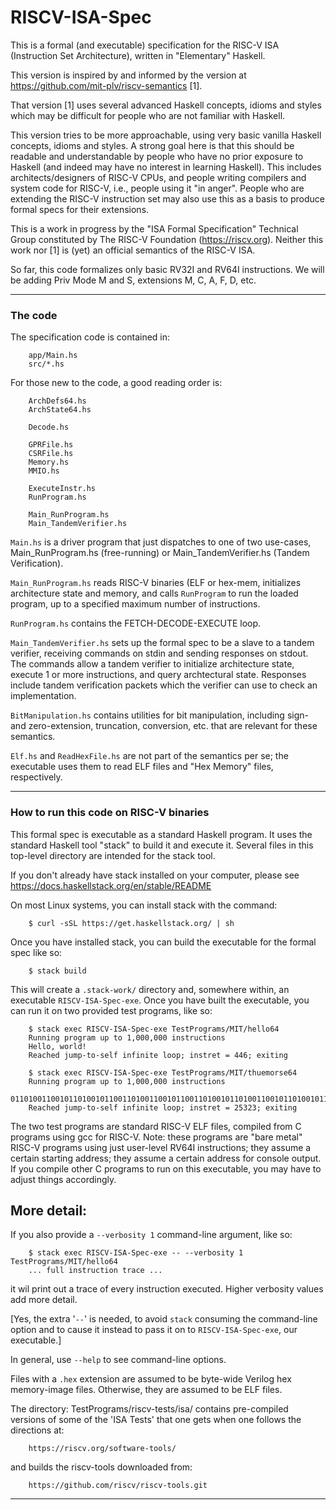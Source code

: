 # RISCV-ISA-Spec

This is a formal (and executable) specification for the RISC-V ISA
(Instruction Set Architecture), written in "Elementary" Haskell.

This version is inspired by and informed by the version at
<https://github.com/mit-plv/riscv-semantics> [1].

That version [1] uses several advanced Haskell concepts, idioms and
styles which may be difficult for people who are not familiar with
Haskell.

This version tries to be more approachable, using very basic vanilla
Haskell concepts, idioms and styles.  A strong goal here is that this
should be readable and understandable by people who have no prior
exposure to Haskell (and indeed may have no interest in learning
Haskell).  This includes architects/designers of RISC-V CPUs, and
people writing compilers and system code for RISC-V, i.e., people
using it "in anger".  People who are extending the RISC-V instruction
set may also use this as a basis to produce formal specs for their
extensions.

This is a work in progress by the "ISA Formal Specification" Technical
Group constituted by The RISC-V Foundation (<https://riscv.org>).
Neither this work nor [1] is (yet) an official semantics of the RISC-V ISA.

So far, this code formalizes only basic RV32I and RV64I instructions.
We will be adding Priv Mode M and S, extensions M, C, A, F, D, etc.

----------------------------------------------------------------

### The code

The specification code is contained in:

        app/Main.hs
        src/*.hs

For those new to the code, a good reading order is:

        ArchDefs64.hs
        ArchState64.hs

        Decode.hs

        GPRFile.hs
        CSRFile.hs
        Memory.hs
        MMIO.hs

        ExecuteInstr.hs
        RunProgram.hs

        Main_RunProgram.hs
        Main_TandemVerifier.hs

`Main.hs` is a driver program that just dispatches to one of two
use-cases, Main_RunProgram.hs (free-running) or Main_TandemVerifier.hs
(Tandem Verification).

`Main_RunProgram.hs` reads RISC-V binaries (ELF or hex-mem, initializes
architecture state and memory, and calls `RunProgram` to run the
loaded program, up to a specified maximum number of instructions.

`RunProgram.hs` contains the FETCH-DECODE-EXECUTE loop.

`Main_TandemVerifier.hs` sets up the formal spec to be a slave to a
tandem verifier, receiving commands on stdin and sending responses on
stdout.  The commands allow a tandem verifier to initialize
architecture state, execute 1 or more instructions, and query
archtectural state. Responses include tandem verification packets
which the verifier can use to check an implementation.

`BitManipulation.hs` contains utilities for bit manipulation, including
sign- and zero-extension, truncation, conversion, etc. that are
relevant for these semantics.

`Elf.hs` and `ReadHexFile.hs` are not part of the semantics per se;
the executable uses them to read ELF files and "Hex Memory" files,
respectively.

----------------------------------------------------------------

### How to run this code on RISC-V binaries

This formal spec is executable as a standard Haskell program.  It uses
the standard Haskell tool "stack" to build it and execute it.  Several
files in this top-level directory are intended for the stack tool.

If you don't already have stack installed on your computer, please see 
<https://docs.haskellstack.org/en/stable/README>

On most Linux systems, you can install stack with the command:

        $ curl -sSL https://get.haskellstack.org/ | sh

Once you have installed stack, you can build the executable for the
formal spec like so:

        $ stack build

This will create a `.stack-work/` directory and, somewhere within, an
executable `RISCV-ISA-Spec-exe`.  Once you have built the executable,
you can run it on two provided test programs, like so:

        $ stack exec RISCV-ISA-Spec-exe TestPrograms/MIT/hello64
        Running program up to 1,000,000 instructions
        Hello, world!
        Reached jump-to-self infinite loop; instret = 446; exiting

        $ stack exec RISCV-ISA-Spec-exe TestPrograms/MIT/thuemorse64
        Running program up to 1,000,000 instructions
        01101001100101101001011001101001100101100110100101101001100101101001011001101001011010011001011001101001100101101001011001101001
        Reached jump-to-self infinite loop; instret = 25323; exiting

The two test programs are standard RISC-V ELF files, compiled from C
programs using gcc for RISC-V.  Note: these programs are "bare metal"
RISC-V programs using just user-level RV64I instructions; they assume
a certain starting address; they assume a certain address for console
output.  If you compile other C programs to run on this executable,
you may have to adjust things accordingly.

## More detail:

If you also provide a `--verbosity 1` command-line argument, like so:

        $ stack exec RISCV-ISA-Spec-exe -- --verbosity 1  TestPrograms/MIT/hello64
        ... full instruction trace ...

it wil print out a trace of every instruction executed.  Higher
verbosity values add more detail.

[Yes, the extra '`--`' is needed, to avoid `stack` consuming the
 command-line option and to cause it instead to pass it on to
 `RISCV-ISA-Spec-exe`, our executable.]

In general, use `--help` to see command-line options.

Files with a `.hex` extension are assumed to be byte-wide Verilog hex
memory-image files.  Otherwise, they are assumed to be ELF files.

The directory:    TestPrograms/riscv-tests/isa/
contains pre-compiled versions of some of the 'ISA Tests' that one
gets when one follows the directions at:

        https://riscv.org/software-tools/

and builds the riscv-tools downloaded from:

        https://github.com/riscv/riscv-tools.git

----------------------------------------------------------------